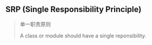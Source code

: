 ## SRP (Single Responsibility Principle)
> 单一职责原则
>
> A class or module should have a single reponsibility. 
